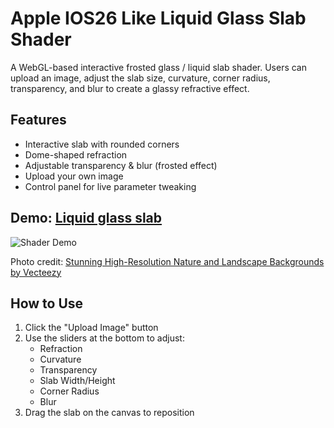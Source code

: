 # Apple IOS26 Like Liquid Glass Slab Shader

A WebGL-based interactive frosted glass / liquid slab shader. Users can upload an image, adjust the slab size, curvature, corner radius, transparency, and blur to create a glassy refractive effect.

## Features
- Interactive slab with rounded corners
- Dome-shaped refraction
- Adjustable transparency & blur (frosted effect)
- Upload your own image
- Control panel for live parameter tweaking

## Demo: [Liquid glass slab](https://anurodh1122.github.io/LiquidGlassSlab/)
![Shader Demo](./demo.gif)  <!-- or embed video link -->

Photo credit: [Stunning High-Resolution Nature and Landscape Backgrounds by Vecteezy](https://www.vecteezy.com/photo/49547663-stunning-high-resolution-nature-and-landscape-backgrounds-breathtaking-scenery-in-hd)

## How to Use
1. Click the "Upload Image" button
2. Use the sliders at the bottom to adjust:
   - Refraction
   - Curvature
   - Transparency
   - Slab Width/Height
   - Corner Radius
   - Blur
3. Drag the slab on the canvas to reposition


